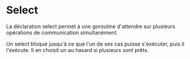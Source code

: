 # Select

La déclaration select permet à une goroutine d'attendre sur plusieurs opérations de communication simultanément.

Un select bloque jusqu'à ce que l'un de ses cas puisse s'exécuter, puis il l'exécute. Il en choisit un au hasard si plusieurs sont prêts.